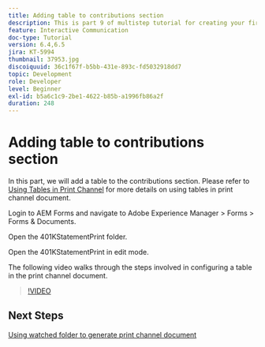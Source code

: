 ```yaml
---
title: Adding table to contributions section
description: This is part 9 of multistep tutorial for creating your first interactive communication document.In this part, we will add a table to the contributions section.
feature: Interactive Communication
doc-type: Tutorial
version: 6.4,6.5
jira: KT-5994
thumbnail: 37953.jpg
discoiquuid: 36c1f67f-b5bb-431e-893c-fd5032918dd7
topic: Development
role: Developer
level: Beginner
exl-id: b5a6c1c9-2be1-4622-b85b-a1996fb86a2f
duration: 248
---
```

# Adding table to contributions section

In this part, we will add a table to the contributions section.
Please refer to [Using Tables in Print Channel](/help/forms/interactive-communications/table-in-print-channel-documents-video-use.md) for more details on using tables in print channel document.

Login to AEM Forms and navigate to Adobe Experience Manager &gt; Forms &gt; Forms & Documents.

Open the 401KStatementPrint folder.

Open the 401KStatementPrint in edit mode.

The following video walks through the steps involved in configuring a table in the print channel document.

>[!VIDEO](https://video.tv.adobe.com/v/27769?quality=12&learn=on)

## Next Steps

[Using watched folder to generate print channel document](./using-watched-folder-to-generate-document.md)